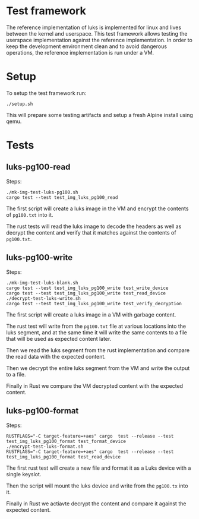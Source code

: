 # Test framework

The reference implementation of luks is implemented for linux and lives between
the kernel and userspace.  This test framework allows testing the userspace
implementation against the reference implementation.  In order to keep the
development environment clean and to avoid dangerous operations, the reference
implementation is run under a VM.

# Setup

To setup the test framework run:
```
./setup.sh
```

This will prepare some testing artifacts and setup a fresh Alpine install using
qemu.

# Tests

## luks-pg100-read

Steps:
```
./mk-img-test-luks-pg100.sh
cargo test --test test_img_luks_pg100_read
```

The first script will create a luks image in the VM and encrypt the contents of
`pg100.txt` into it.

The rust tests will read the luks image to decode the headers as well as
decrypt the content and verify that it matches against the contents of
`pg100.txt`.

## luks-pg100-write

Steps:
```
./mk-img-test-luks-blank.sh
cargo test --test test_img_luks_pg100_write test_write_device
cargo test --test test_img_luks_pg100_write test_read_device
./decrypt-test-luks-write.sh
cargo test --test test_img_luks_pg100_write test_verify_decryption
```

The first script will create a luks image in a VM with garbage content.

The rust test will write from the `pg100.txt` file at various locations into
the luks segment, and at the same time it will write the same contents to a
file that will be used as expected content later.

Then we read the luks segment from the rust implementation and compare the read
data with the expected content.

Then we decrypt the entire luks segment from the VM and write the output to a file.

Finally in Rust we compare the VM decrypted content with the expected content.

## luks-pg100-format

Steps:
```
RUSTFLAGS="-C target-feature=+aes" cargo  test --release --test test_img_luks_pg100_format test_format_device
./encrypt-test-luks-format.sh
RUSTFLAGS="-C target-feature=+aes" cargo  test --release --test test_img_luks_pg100_format test_read_device
```

The first rust test will create a new file and format it as a Luks device with a single keyslot.

Then the script will mount the luks device and write from the `pg100.tx` into it.

Finally in Rust we actiavte decrypt the content and compare it against the expected content.
